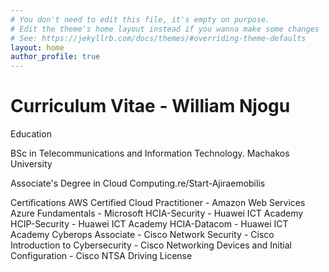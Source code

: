 ```yaml
---
# You don't need to edit this file, it's empty on purpose.
# Edit the theme's home layout instead if you wanna make some changes
# See: https://jekyllrb.com/docs/themes/#overriding-theme-defaults
layout: home
author_profile: true
---
```


# Curriculum Vitae - William Njogu

Education

BSc in Telecommunications and Information Technology. Machakos University

Associate's Degree in Cloud Computing.re/Start-Ajiraemobilis


Certifications
AWS Certified Cloud Practitioner - Amazon Web Services
Azure Fundamentals - Microsoft
HCIA-Security - Huawei ICT Academy
HCIP-Security - Huawei ICT Academy
HCIA-Datacom - Huawei ICT Academy
Cyberops Associate - Cisco
Network Security - Cisco
Introduction to Cybersecurity - Cisco
Networking Devices and Initial Configuration - Cisco
NTSA Driving License 



